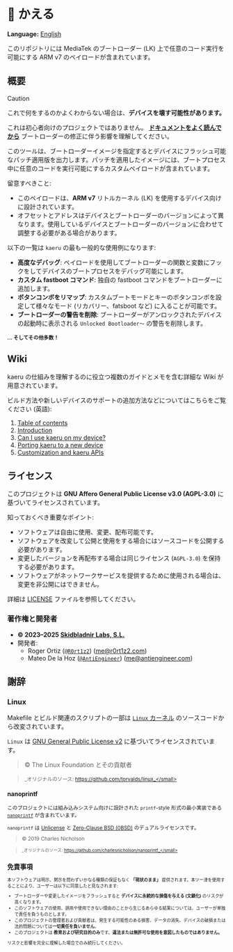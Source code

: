 # 🐸 かえる
**Language:** [English](./README.md)

このリポジトリには MediaTek のブートローダー (LK) 上で任意のコード実行を可能にする ARM v7 のペイロードが含まれています。

## 概要
>[!CAUTION]
>これで何をするのかよくわからない場合は、**デバイスを壊す可能性があります。**
>
>これは初心者向けのプロジェクトではありません。 **[ドキュメントをよく読んでから](https://github.com/R0rt1z2/kaeru/wiki)** ブートローダーの修正に伴う影響を理解してください。

このツールは、ブートローダーイメージを指定するとデバイスにフラッシュ可能なパッチ適用版を出力します。パッチを適用したイメージには、ブートプロセス中に任意のコードを実行可能にするカスタムペイロードが含まれています。

留意すべきこと:
- このペイロードは、**ARM v7** リトルカーネル (LK) を使用するデバイス向けに設計されています。
- オフセットとアドレスはデバイスとブートローダーのバージョンによって異なります。使用しているデバイスとブートローダーのバージョンに合わせて調整する必要がある場合があります。

以下の一覧は `kaeru` の最も一般的な使用例になります:
- **高度なデバッグ**: ペイロードを使用してブートローダーの関数と変数にフックをしてデバイスのブートプロセスをデバッグ可能にします。
- **カスタム fastboot コマンド**: 独自の fastboot コマンドをブートローダーに追加します。
- **ボタンコンボをリマップ**: カスタムブートモードとキーのボタンコンボを設定して様々なモード (リカバリー、fatsboot など) に入ることが可能です。
- **ブートローダーの警告を削除**: ブートローダーがアンロックされたデバイスの起動時に表示される `Unlocked Bootloader～` の警告を削除します。

<small>__... そしてその他多数！__</small>

## Wiki

kaeru の仕組みを理解するのに役立つ複数のガイドとメモを含む詳細な Wiki が用意されています。

ビルド方法や新しいデバイスのサポートの追加方法などについてはこちらをご覧ください (英語):
1. [Table of contents](https://github.com/R0rt1z2/kaeru/wiki)
2. [Introduction](https://github.com/R0rt1z2/kaeru/wiki/Introduction)
3. [Can I use kaeru on my device?](https://github.com/R0rt1z2/kaeru/wiki/Can-I-use-kaeru-on-my-device%3F)
4. [Porting kaeru to a new device](https://github.com/R0rt1z2/kaeru/wiki/Porting-kaeru-to-a-new-device)
5. [Customization and kaeru APIs](https://github.com/R0rt1z2/kaeru/wiki/Customization-and-kaeru-APIs)

## ライセンス

このプロジェクトは **GNU Affero General Public License v3.0 (AGPL-3.0)** に基づいてライセンスされています。

知っておくべき重要なポイント:

* ソフトウェアは自由に使用、変更、配布可能です。
* ソフトウェアを改変して公開と使用をする場合にはソースコードを公開する必要があります。
* 変更したバージョンを再配布する場合は同じライセンス (`AGPL-3.0`) を保持する必要があります。
* ソフトウェアがネットワークサービスを提供するために使用される場合は、変更を非公開にはできません。

詳細は [LICENSE](https://github.com/R0rt1z2/kaeru/tree/master/LICENSE) ファイルを参照してください。

### 著作権と開発者

- **© 2023–2025 [Skidbladnir Labs, S.L.](https://skidbladnir.cat/)**
- 開発者:
    - Roger Ortiz ([`@R0rt1z2`](https://github.com/R0rt1z2)) ([me@r0rt1z2.com](mailto:me@r0rt1z2.com))
    - Mateo De la Hoz ([`@AntiEngineer`](https://github.com/AntiEngineer)) ([me@antiengineer.com](mailto:me@antiengineer.com))

## 謝辞

### Linux
Makefile とビルド関連のスクリプトの一部は [`Linux` カーネル](https://github.com/torvalds/linux) のソースコードから改変されています。

`Linux` は [GNU General Public License v2](https://www.gnu.org/licenses/old-licenses/gpl-2.0.en.html) に基づいてライセンスされています。

> © The Linux Foundation とその貢献者

> <small>_オリジナルのソース: https://github.com/torvalds/linux_</small>

### nanoprintf
このプロジェクトには組み込みシステム向けに設計された `printf`-style 形式の最小実装である [`nanoprintf`](https://github.com/charlesnicholson/nanoprintf) が含まれています。

`nanoprintf` は [Unlicense](http://unlicense.org) と [Zero-Clause BSD (0BSD)](https://opensource.org/licenses/0BSD) のデュアルライセンスです。

> © 2019 Charles Nicholson

> <small>_オリジナルのソース: https://github.com/charlesnicholson/nanoprintf_</small>

## 免責事項

本ソフトウェアは明示、黙示を問わずいかなる種類の保証もなく **「現状のまま」** 提供されます。本ツー津を使用することにより、ユーザーは以下に同意したと見なされます:

* ブートローダーや変更したイメージをフラッシュすると **デバイスに永続的な損傷を与える (文鎮化)** のリスクが高くなります。
* このソフトウェアの使用、誤用や使用できない理由のことから生じるあらゆる結果については、ユーザーが単独で責任を負うものとします。
* このプロジェクトの管理者および貢献者は、発生する可能性のある損害、データの消失、デバイスの破損または法的問題については**一切責任を負いません**。
* このプロジェクトは **教育および研究目的のみ**です。**違法または無許可な使用を意図したものではありません。**

リスクと影響を完全に理解した場合でのみ続行してください。
